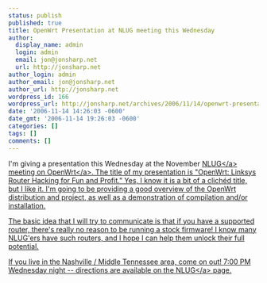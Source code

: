 ```yaml
---
status: publish
published: true
title: OpenWrt Presentation at NLUG meeting this Wednesday
author:
  display_name: admin
  login: admin
  email: jon@jonsharp.net
  url: http://jonsharp.net
author_login: admin
author_email: jon@jonsharp.net
author_url: http://jonsharp.net
wordpress_id: 166
wordpress_url: http://jonsharp.net/archives/2006/11/14/openwrt-presentation-at-nlug-meeting-this-wednesday/
date: '2006-11-14 14:26:03 -0600'
date_gmt: '2006-11-14 19:26:03 -0600'
categories: []
tags: []
comments: []
---
```

<p>I'm giving a presentation this Wednesday at the November <a href="http:&#47;&#47;nlug.org">NLUG<&#47;a> meeting on <a href="http:&#47;&#47;openwrt.org">OpenWrt<&#47;a>.  The title of my presentation is "OpenWrt: Linksys Router Hacking for Fun and Profit."  Yes, I know it is a bit of a clich&eacute;d title, but I like it.  I'm going to be providing a good overview of the OpenWrt distribution and project, as well as a demonstration of compilation and&#47;or installation.</p>
<p>The basic idea that I will try to communicate is that if you have a supported router, there's really no reason to be running a stock firmware!  I know many NLUG'ers have such routers, and I hope I can help them unlock their full potential.</p>
<p>If you live in the Nashville &#47; Middle Tennessee area, come on out!  7:00 PM Wednesday night -- directions are available on the <a href="http:&#47;&#47;nlug.org">NLUG<&#47;a> page.</p>

